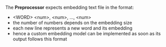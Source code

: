 The **Preprocessor** expects embedding text file in the format:
-   \<WORD> \<num>, \<num>, ..., \<num>
-   the number of numbers depends on the embedding size
-   each new line represents a new word and its embedding
-   hence a custom embedding model can be implemented as soon as its output follows this format
